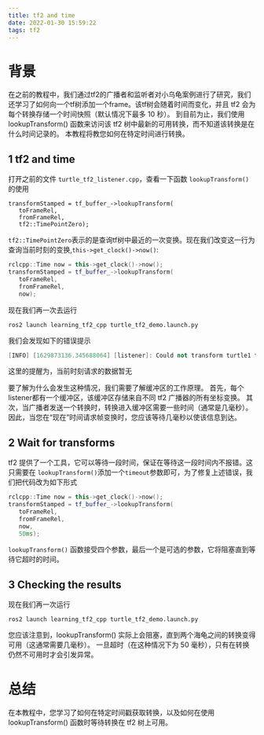 ```yaml
---
title: tf2 and time
date: 2022-01-30 15:59:22
tags: tf2
---
```


# 背景

在之前的教程中，我们通过tf2的广播者和监听者对小乌龟案例进行了研究，我们还学习了如何向一个tf树添加一个frame。该tf树会随着时间而变化，并且 tf2 会为每个转换存储一个时间快照（默认情况下最多 10 秒）。 到目前为止，我们使用 lookupTransform() 函数来访问该 tf2 树中最新的可用转换，而不知道该转换是在什么时间记录的。 本教程将教您如何在特定时间进行转换。

## 1 tf2 and time

打开之前的文件 `turtle_tf2_listener.cpp`，查看一下函数 `lookupTransform()`的使用

```
transformStamped = tf_buffer_->lookupTransform(
   toFrameRel,
   fromFrameRel,
   tf2::TimePointZero);
```

`tf2::TimePointZero`表示的是查询tf树中最近的一次变换。现在我们改变这一行为查询当前时刻的变换,`this->get_clock()->now()`:

```c++
rclcpp::Time now = this->get_clock()->now();
transformStamped = tf_buffer_->lookupTransform(
   toFrameRel,
   fromFrameRel,
   now);
```

现在我们再一次去运行

```
ros2 launch learning_tf2_cpp turtle_tf2_demo.launch.py
```

我们会发现如下的错误提示

```c++
[INFO] [1629873136.345688064] [listener]: Could not transform turtle1 to turtle2: Lookup would require extrapolation into the future.  Requested time 1629873136.345539 but the latest data is at time 1629873136.338804, when looking up transform from frame [turtle1] to frame [turtle2]
```

这里的提醒为，当前时刻请求的数据暂无

要了解为什么会发生这种情况，我们需要了解缓冲区的工作原理。 首先，每个listener都有一个缓冲区，该缓冲区存储来自不同 tf2 广播器的所有坐标变换。 其次，当广播者发送一个转换时，转换进入缓冲区需要一些时间（通常是几毫秒）。 因此，当您在“现在”时间请求帧变换时，您应该等待几毫秒以使该信息到达。

## 2 Wait for transforms

tf2 提供了一个工具，它可以等待一段时间，保证在等待这一段时间内不报错。这只需要在 `lookupTransform()`添加一个`timeout`参数即可，为了修复上述错误，我们把代码改为如下形式

```c++
rclcpp::Time now = this->get_clock()->now();
transformStamped = tf_buffer_->lookupTransform(
   toFrameRel,
   fromFrameRel,
   now,
   50ms);
```

 `lookupTransform()` 函数接受四个参数，最后一个是可选的参数，它将阻塞直到等待它超时的时间。

## 3 Checking the results

现在我们再一次运行

```
ros2 launch learning_tf2_cpp turtle_tf2_demo.launch.py
```

您应该注意到，lookupTransform() 实际上会阻塞，直到两个海龟之间的转换变得可用（这通常需要几毫秒）。 一旦超时（在这种情况下为 50 毫秒），只有在转换仍然不可用时才会引发异常。 

# 总结

在本教程中，您学习了如何在特定时间戳获取转换，以及如何在使用 lookupTransform() 函数时等待转换在 tf2 树上可用。 

